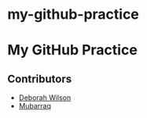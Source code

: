 # my-github-practice

# My GitHub Practice

## Contributors
- [Deborah Wilson](mailto:wilsondebbie349@gmail.com)
- [Mubarraq](https://github.com/mubarraqqq)
